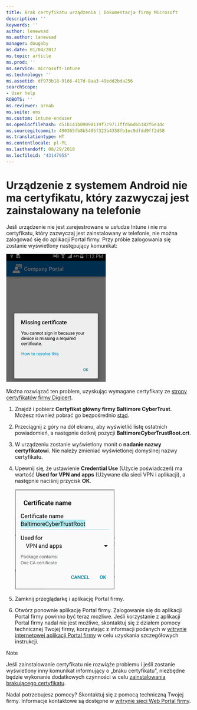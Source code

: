 ```yaml
---
title: Brak certyfikatu urządzenia | Dokumentacja firmy Microsoft
description: ''
keywords: ''
author: lenewsad
ms.author: lanewsad
manager: dougeby
ms.date: 01/04/2017
ms.topic: article
ms.prod: ''
ms.service: microsoft-intune
ms.technology: ''
ms.assetid: df973b18-9166-417d-8aa3-49edd2bda256
searchScope:
- User help
ROBOTS: ''
ms.reviewer: arnab
ms.suite: ems
ms.custom: intune-enduser
ms.openlocfilehash: d51b141b09090119f7c9711ffd56d6b382f6e3dc
ms.sourcegitcommit: 490365fb8b5405f323b4358fb1ec9dfdd9ff2d58
ms.translationtype: HT
ms.contentlocale: pl-PL
ms.lasthandoff: 08/29/2018
ms.locfileid: "43147955"
---
```

# <a name="your-android-device-is-missing-a-certificate-that-usually-comes-installed-on-your-phone"></a>Urządzenie z systemem Android nie ma certyfikatu, który zazwyczaj jest zainstalowany na telefonie

Jeśli urządzenie nie jest zarejestrowane w usłudze Intune i nie ma certyfikatu, który zazwyczaj jest zainstalowany w telefonie, nie można zalogować się do aplikacji Portal firmy. Przy próbie zalogowania się zostanie wyświetlony następujący komunikat:

![screenshot-error-message-about-missing-certificate](./media/andr-cert_install-1-cert_missing.png)

Można rozwiązać ten problem, uzyskując wymagane certyfikaty ze [strony certyfikatów firmy Digicert](https://www.digicert.com/digicert-root-certificates.htm).

1. Znajdź i pobierz __Certyfikat główny firmy Baltimore CyberTrust__. Możesz również pobrać go bezpośrednio [stąd](https://www.digicert.com/CACerts/BaltimoreCyberTrustRoot.crt).

2. Przeciągnij z góry na dół ekranu, aby wyświetlić listę ostatnich powiadomień, a następnie dotknij pozycji **BaltimoreCyberTrustRoot.crt**.

3. W urządzeniu zostanie wyświetlony monit o **nadanie nazwy certyfikatowi**. Nie należy zmieniać wyświetlonej domyślnej nazwy certyfikatu.

4. Upewnij się, że ustawienie **Credential Use** (Użycie poświadczeń) ma wartość **Used for VPN and apps** (Używane dla sieci VPN i aplikacji), a następnie naciśnij przycisk **OK**.

    ![screenshot-certificate-name-dialog-showing-baltimore-certificate-name](./media/andr-cert_install-2-add_cert_name.png)

5. Zamknij przeglądarkę i aplikację Portal firmy.

6. Otwórz ponownie aplikację Portal firmy. Zalogowanie się do aplikacji Portal firmy powinno być teraz możliwe. Jeśli korzystanie z aplikacji Portal firmy nadal nie jest możliwe, skontaktuj się z działem pomocy technicznej Twojej firmy, korzystając z informacji podanych w [witrynie internetowej aplikacji Portal firmy](https://go.microsoft.com/fwlink/?linkid=2010980) w celu uzyskania szczegółowych instrukcji.

>[!NOTE]
> Jeśli zainstalowanie certyfikatu nie rozwiąże problemu i jeśli zostanie wyświetlony inny komunikat informujący o „braku certyfikatu”, niezbędne będzie wykonanie dodatkowych czynności w celu [zainstalowania brakującego certyfikatu](your-device-is-missing-an-IT-required-certificate-android.md).

Nadal potrzebujesz pomocy? Skontaktuj się z pomocą techniczną Twojej firmy. Informacje kontaktowe są dostępne w [witrynie sieci Web Portal firmy](https://go.microsoft.com/fwlink/?linkid=2010980).
